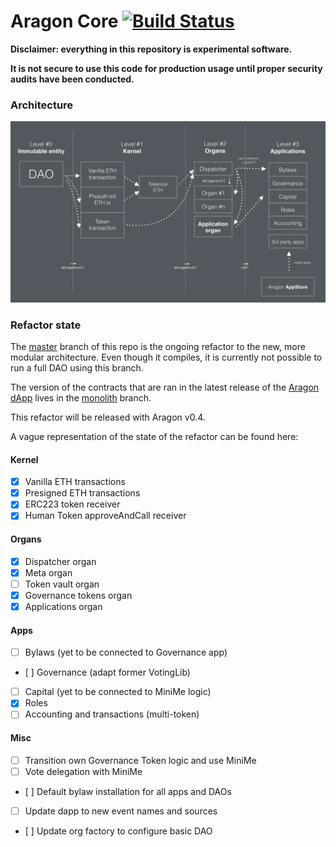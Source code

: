 # Aragon Core [![Build Status](https://img.shields.io/travis/aragon/aragon-core.svg?branch=master&style=flat-square)](https://travis-ci.org/aragon/aragon-core)

**Disclaimer: everything in this repository is experimental software.**

**It is not secure to use this code for production usage until proper security audits have been conducted.**

### Architecture

![](rsc/architecture.jpg)

### Refactor state

The [master](../../tree/master) branch of this repo is the ongoing refactor to the new, more modular architecture. Even though it compiles, it is currently not possible to run a full DAO using this branch.

The version of the contracts that are ran in the latest release of the [Aragon dApp](../../../aragon-dapp) lives in the [monolith](../../tree/monolith) branch.

This refactor will be released with Aragon v0.4.

A vague representation of the state of the refactor can be found here:

#### Kernel

- [x] Vanilla ETH transactions
- [x] Presigned ETH transactions
- [x] ERC223 token receiver
- [x] Human Token approveAndCall receiver

#### Organs

- [x] Dispatcher organ
- [x] Meta organ
- [ ] Token vault organ
- [x] Governance tokens organ
- [x] Applications organ

#### Apps

- [ ] Bylaws (yet to be connected to Governance app)
- [ ] Governance (adapt former VotingLib)
- [ ] Capital (yet to be connected to MiniMe logic)
- [x] Roles
- [ ] Accounting and transactions (multi-token)

#### Misc
- [ ] Transition own Governance Token logic and use MiniMe
- [ ] Vote delegation with MiniMe
- [ ] Default bylaw installation for all apps and DAOs
- [ ] Update dapp to new event names and sources
- [ ] Update org factory to configure basic DAO
